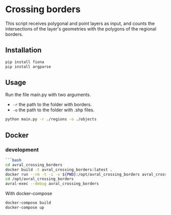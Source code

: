 # Crossing borders

This script receives polygonal and point layers as input,
and counts the intersections of the layer's geometries with
the polygons of the regional borders.

## Installation

```bash
pip install fiona  
pip install argparse  
```

## Usage

Run the file main.py with two arguments.

- `-r` the path to the folder with borders.
- `-o` the path to the folder with .shp files.

```bash
python main.py -r ./regions -o ./objects
```

## Docker

### development

```bash
```bash
cd avral_crossing_borders
docker build -t avral_crossing_borders:latest .
docker run --rm -t -i -v ${PWD}:/opt/avral_crossing_borders avral_crossing_borders:latest /bin/bash
cd /opt/avral_crossing_borders
avral-exec --debug avral_crossing_borders 
```

With docker-compose

```bash
docker-compose build
docker-compose up
```
